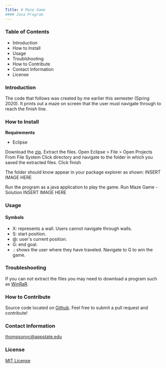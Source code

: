 ```yaml
---
Title: # Maze Game
#### Java Program
---
```


### Table of Contents
* Introduction
* How to Install
* Usage
* Troublshooting
* How to Contribute
* Contact Information
* License

### Introduction
The code that follows was created by me earlier this semester (Spring 2020).
It prints out a maze on screen that the user must navigate through to reach the finish line.

### How to Install
**Requirements**
* Eclipse

Download the [zip]().
Extract the files.
Open Eclipse > File > Open Projects From File System
Click directory and navigate to the folder in which you saved the extracted files.
Click finish

The folder should know appear in your package explorer as shown:
INSERT IMAGE HERE

Run the program as a java application to play the game.
Run Maze Game - Solution
INSERT IMAGE HERE

### Usage
#### Symbols
* X: represents a wall. Users cannot navigate through walls.
* S: start position.
* @: user's current position.
* G: end goal.
* .: shows the user where they have traveled.
Navigate to G to win the game.

### Troubleshooting
If you can not extract the files you may need to download a program such as [WinRaR](https://www.rarlab.com/download.htm).

### How to Contribute
Source code located on [Github](https://github.com/c9victor/c9victor.github.io/tree/master/Lab02).
Feel free to submit a pull request and contribute!

### Contact Information
thompsonvc@appstate.edu

### License
[MIT License]()
